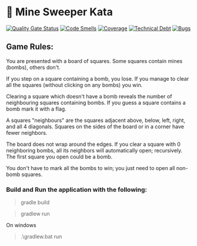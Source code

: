 # 🥋  Mine Sweeper Kata

[![Quality Gate Status](https://sonarcloud.io/api/project_badges/measure?project=fhery021_mine-sweeper-exam&metric=alert_status)](https://sonarcloud.io/summary/new_code?id=fhery021_mine-sweeper-exam)
[![Code Smells](https://sonarcloud.io/api/project_badges/measure?project=fhery021_mine-sweeper-exam&metric=code_smells)](https://sonarcloud.io/summary/new_code?id=fhery021_mine-sweeper-exam)
[![Coverage](https://sonarcloud.io/api/project_badges/measure?project=fhery021_mine-sweeper-exam&metric=coverage)](https://sonarcloud.io/summary/new_code?id=fhery021_mine-sweeper-exam)
[![Technical Debt](https://sonarcloud.io/api/project_badges/measure?project=fhery021_mine-sweeper-exam&metric=sqale_index)](https://sonarcloud.io/summary/new_code?id=fhery021_mine-sweeper-exam)
[![Bugs](https://sonarcloud.io/api/project_badges/measure?project=fhery021_mine-sweeper-exam&metric=bugs)](https://sonarcloud.io/summary/new_code?id=fhery021_mine-sweeper-exam)

## Game Rules:
You are presented with a board of squares. Some squares contain mines (bombs), others don't.

If you step
on a square containing a bomb, you lose. If you manage to clear all the squares (without clicking on any
bombs) you win.

Clearing a square which doesn't have a bomb reveals the number of neighbouring squares containing bombs.
If you guess a square contains a bomb mark it with a flag.


A squares "neighbours" are the squares adjacent above, below, left, right, and all 4 diagonals. Squares on the
sides of the board or in a corner have fewer neighbors.

The board does not wrap around the edges.
If you clear a square with 0 neighboring bombs, all its neighbors will automatically open; recursively.
The first square you open could be a bomb.

You don't have to mark all the bombs to win; you just need to open all non-bomb squares.


### Build and Run the application with the following:
> gradle build

> gradlew run

On windows
> .\gradlew.bat run
